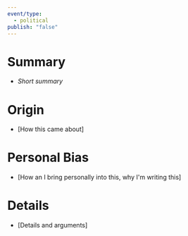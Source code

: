 ```yaml
---
event/type:
  - political
publish: "false"
---
```

# Summary
- *Short summary*

# Origin
- [How this came about]

# Personal Bias
- [How an I bring personally into this, why I'm writing this]

# Details
- [Details and arguments]
